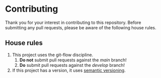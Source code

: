 # Contributing

Thank you for your interest in contributing to this repository. Before submitting any pull requests, please be aware of the following house rules.

## House rules

1. This project uses the git-flow discipline.
   1. **Do not** submit pull requests against the *main* branch!
   2. **Do** submit pull requests against the *develop* branch!
2. If this project has a version, it uses [semantic versioning](http://semver.org).
